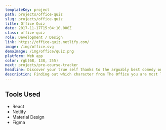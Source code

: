 ```yaml
---
templateKey: project
path: projects/office-quiz
slug: projects/office-quiz
title: Office Quiz
date: 2017-11-17T15:04:10.000Z
class: offize-quiz
role: Development / Design
link: https://office-quiz.netlify.com/
image: /img/office.svg
demoImage: /img/office/quiz.png
platform: Web app
color: rgb(68, 138, 255)
next: projects/pre-course-tracker
headline: Discover your true self thanks to the arguably best comedy on TV, The Office.
description: Finding out which character from The Office you are most like is life changing. You'll obtain a new found passion for the best comedy series in existence as well as a character you can relate to on a new level.
---
```


## Tools Used

- React
- Netlify
- Material Design
- Figma
